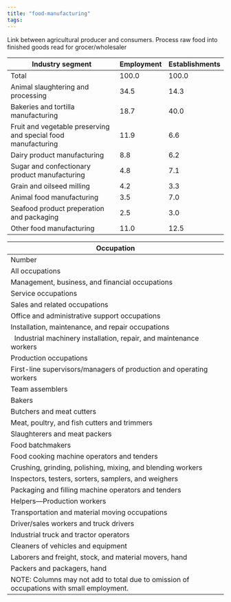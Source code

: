 ```yaml
---
title: "food-manufacturing"
tags: 
---
```


Link between agricultural producer and consumers. Process raw food into finished goods read for grocer/wholesaler

| Industry segment                                              | Employment | Establishments |
|---------------------------------------------------------------|------------|----------------|
| Total                                                         | 100.0      | 100.0          |
| Animal slaughtering and processing                            | 34.5       | 14.3           |
| Bakeries and tortilla manufacturing                           | 18.7       | 40.0           |
| Fruit and vegetable preserving and special food manufacturing | 11.9       | 6.6            |
| Dairy product manufacturing                                   | 8.8        | 6.2            |
| Sugar and confectionary product manufacturing                 | 4.8        | 7.1            |
| Grain and oilseed milling                                     | 4.2        | 3.3            |
| Animal food manufacturing                                     | 3.5        | 7.0            |
| Seafood product preperation and packaging                     | 2.5        | 3.0            |
| Other food manufacturing                                      | 11.0       | 12.5           |

| Occupation|
|-|
| Number|
| All occupations|
| Management, business, and financial occupations|
| Service occupations|
| Sales and related occupations|
| Office and administrative support occupations|
| Installation, maintenance, and repair occupations|
| &nbsp; Industrial machinery installation, repair, and maintenance workers|
| Production occupations|
| First-line supervisors/managers of production and operating workers|
| Team assemblers|
| Bakers|
| Butchers and meat cutters|
| Meat, poultry, and fish cutters and trimmers|
| Slaughterers and meat packers|
| Food batchmakers|
| Food cooking machine operators and tenders|
| Crushing, grinding, polishing, mixing, and blending workers|
| Inspectors, testers, sorters, samplers, and weighers|
| Packaging and filling machine operators and tenders|
| Helpers—Production workers|
| Transportation and material moving occupations|
| Driver/sales workers and truck drivers|
| Industrial truck and tractor operators|
| Cleaners of vehicles and equipment|
| Laborers and freight, stock, and material movers, hand|
| Packers and packagers, hand|
| NOTE: Columns may not add to total due to omission of occupations with small employment.|